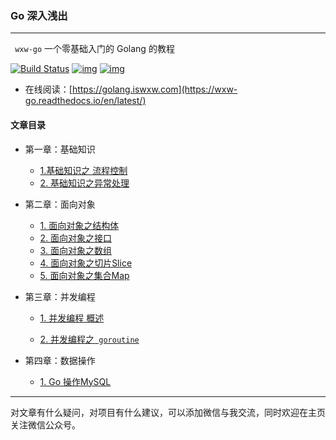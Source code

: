 ### Go 深入浅出

---

` wxw-go` 一个零基础入门的 Golang 的教程

[![Build Status](https://camo.githubusercontent.com/76946dbaecc2b71a1e7b0c8c891e8eacb93f493dc183b7b526c630a4518e78ed/68747470733a2f2f696d672e736869656c64732e696f2f62616467652f6c616e67756167652d476f6c616e672d626c75652e737667)](https://camo.githubusercontent.com/76946dbaecc2b71a1e7b0c8c891e8eacb93f493dc183b7b526c630a4518e78ed/68747470733a2f2f696d672e736869656c64732e696f2f62616467652f6c616e67756167652d476f6c616e672d626c75652e737667) [![img](https://camo.githubusercontent.com/c9a46c5b743ebe96492667c4592086351776150ac7527b01bb5c3c872f8821b1/68747470733a2f2f696d672e736869656c64732e696f2f62616467652f6672616d776f726b2d537068696e782d677265656e2e737667)](https://camo.githubusercontent.com/c9a46c5b743ebe96492667c4592086351776150ac7527b01bb5c3c872f8821b1/68747470733a2f2f696d672e736869656c64732e696f2f62616467652f6672616d776f726b2d537068696e782d677265656e2e737667) [![img](https://camo.githubusercontent.com/f377edc560b6b783d98b51bccf58e8e3895c04059e8ba9b3a1a683a9f10c993a/687474703a2f2f696d672e736869656c64732e696f2f62616467652f2545352538352541432545342542432539372545352538462542372d33306b2b2d627269676874677265656e)](https://gitee.com/wwxw/image/raw/master/wechat/FDekBM1FXHpH.jpg) 

- 在线阅读：[https://golang.iswxw.com](https://wxw-go.readthedocs.io/en/latest/) 

#### 文章目录

- 第一章：基础知识
  - [1.基础知识之 流程控制](https://wxw-go.readthedocs.io/en/latest/w01/w011_goto.html)
  - [2. 基础知识之异常处理](https://wxw-go.readthedocs.io/en/latest/w01/w012_defer.html)  
  
- 第二章：面向对象
  - [1. 面向对象之结构体](https://wxw-go.readthedocs.io/en/latest/w02/w021_struct.html) 
  - [2. 面向对象之接口](https://wxw-go.readthedocs.io/en/latest/w02/w022_interface.html)
  - [3. 面向对象之数组](https://wxw-go.readthedocs.io/en/latest/w02/w023_array.html)
  - [4. 面向对象之切片Slice](https://wxw-go.readthedocs.io/en/latest/w02/w024_slice.html)
  - [5. 面向对象之集合Map](https://wxw-go.readthedocs.io/en/latest/w02/w025_map.html)
  
- 第三章：并发编程

  - [1. 并发编程 概述](https://wxw-go.readthedocs.io/en/dev-wxw/w03/w031_summary.html)

  - [2. 并发编程之` goroutine`](https://wxw-go.readthedocs.io/en/dev-wxw/w03/w032_goroutine.html) 

- 第四章：数据操作
  - [1. Go 操作MySQL](https://wxw-go.readthedocs.io/en/latest/w04/w04_mysql.html)



---

对文章有什么疑问，对项目有什么建议，可以添加微信与我交流，同时欢迎在主页关注微信公众号。

